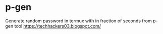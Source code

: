 # p-gen
Generate random password in termux with in fraction of seconds from p-gen tool  https://techhackers03.blogspot.com/
